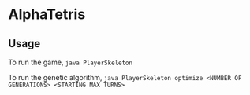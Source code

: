 # AlphaTetris

## Usage
To run the game, `java PlayerSkeleton`

To run the genetic algorithm, `java PlayerSkeleton optimize <NUMBER OF GENERATIONS> <STARTING MAX TURNS>`
